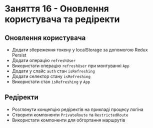 # Заняття 16 - Оновлення користувача та редіректи

## Оновлення користувача

- Додати збереження токену у localStorage за допомогою Redux Persist
- Додати операцію `refreshUser`
- Використати операцію `refreshUser` при монтуванні `App`
- Додати у слайс `auth` стан `isRefreshing`
- Додати селектор стану `isRefreshing`
- Використати стан `isRefreshing` у `App`

## Редіректи

- Розглянути концепцію редіректів на прикладі процесу логіна
- Створити компоненти `PrivateRoute` та `RestrictedRoute`
- Використати компоненти для обгортання маршрутів
